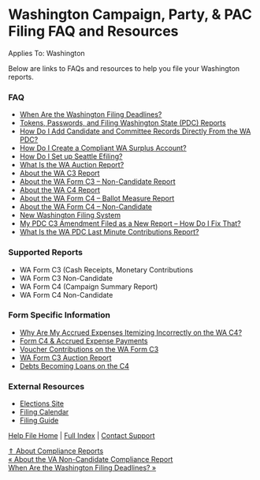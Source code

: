  Washington Campaign, Party, & PAC Filing FAQ and Resources
==========

Applies To: Washington

Below are links to FAQs and resources to help you file your Washington reports.

### FAQ ###

* [When Are the Washington Filing Deadlines?](https://ispolitical.com/When-Are-the-Washington-Filing-Deadlines)
* [Tokens, Passwords, and Filing Washington State (PDC) Reports](https://ispolitical.com/Tokens-Passwords-and-Filing-Washington-State-PDC-Reports)
* [How Do I Add Candidate and Committee Records Directly From the WA PDC?](https://ispolitical.com/How-Do-I-Add-Candidate-and-Committee-Records-Directly-From-the-WA-PDC)
* [How Do I Create a Compliant WA Surplus Account?](https://ispolitical.com/How-Do-I-Create-a-Compliant-WA-Surplus-Account)
* [How Do I Set up Seattle Efiling?](https://ispolitical.com/How-Do-I-Set-up-Seattle-Efiling)
* [What Is the WA Auction Report?](https://ispolitical.com/What-Is-the-WA-Auction-Report)
* [About the WA C3 Report](https://ispolitical.com/About-the-WA-C3-Report)
* [About the WA Form C3 – Non-Candidate Report](https://ispolitical.com/About-the-WA-Form-C3-Non-Candidate-Report)
* [About the WA C4 Report](https://ispolitical.com/About-the-WA-C4-Report)
* [About the WA Form C4 – Ballot Measure Report](https://ispolitical.com/About-the-WA-Form-C4-Ballot-Measure-Report)
* [About the WA Form C4 – Non-Candidate](https://ispolitical.com/About-the-WA-Form-C4-Non-Candidate)
* [New Washington Filing System](https://ispolitical.com/New-Washington-Filing-System)
* [My PDC C3 Amendment Filed as a New Report – How Do I Fix That?](https://ispolitical.com/My-PDC-C3-Amendment-Filed-as-a-New-Report-How-Do-I-Fix-That)
* [What Is the WA PDC Last Minute Contributions Report?](https://ispolitical.com/What-Is-the-WA-PDC-Last-Minute-Contributions-Report)

### Supported Reports ###

* WA Form C3 (Cash Receipts, Monetary Contributions
* WA Form C3 Non-Candidate
* WA Form C4 (Campaign Summary Report)
* WA Form C4 Non-Candidate

### Form Specific Information ###

* [Why Are My Accrued Expenses Itemizing Incorrectly on the WA C4?](https://ispolitical.com/accrued-expenses-itemizing-threshold-wa-c4/)
* [Form C4 & Accrued Expense Payments](https://ispolitical.com/wa-form-c4-and-accrued-expense-payments/)
* [Voucher Contributions on the WA Form C3](https://ispolitical.com/wa-form-c3-supports-voucher-contributions/)
* [WA Form C3 Auction Report](https://ispolitical.com/wa-auction-report/)
* [Debts Becoming Loans on the C4](https://ispolitical.com/21-day-limit-on-debts-before-they-become-loans-wa/)

### External Resources ###

* [Elections Site](https://www.sos.wa.gov/elections/)
* [Filing Calendar](https://Www.Pdc.Wa.Gov/Calendar-Of-Events)
* [Filing Guide](https://Www.Pdc.Wa.Gov/Learn/Publications)

[Help File Home](/help/) | [Full Index](/Help-File-Directory/) | [Contact Support](mailto:support@ISPolitical.com)

[⇑ About Compliance Reports](/About-Compliance-Reports)  
[« About the VA Non-Candidate Compliance Report](/About-the-VA-Non-Candidate-Compliance-Report)  
[When Are the Washington Filing Deadlines? »](/When-Are-the-Washington-Filing-Deadlines)